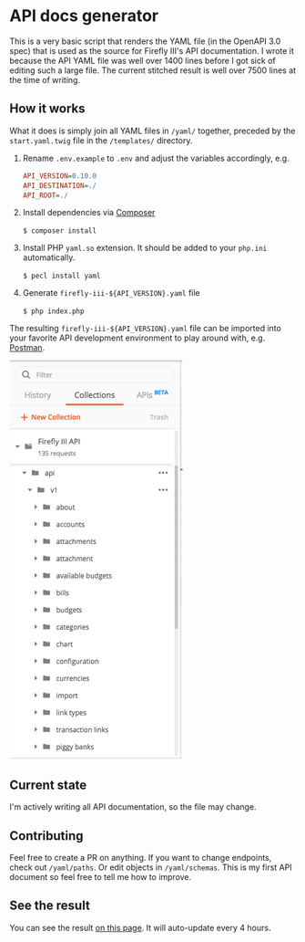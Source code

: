 # API docs generator
This is a very basic script that renders the YAML file (in the OpenAPI 3.0 spec) that is used as the source for Firefly III's API documentation. I wrote it because the API YAML file was well over 1400 lines before I got sick of editing such a large file. The current stitched result is well over 7500 lines at the time of writing.


## How it works
What it does is simply join all YAML files in `/yaml/` together, preceded by the `start.yaml.twig` file in the `/templates/` directory.

1. Rename `.env.example` to `.env` and adjust the variables accordingly, e.g.

    ```ini
    API_VERSION=0.10.0
    API_DESTINATION=./
    API_ROOT=./
    ```

2. Install dependencies via [Composer](https://getcomposer.org/)

    `$ composer install`

3. Install PHP `yaml.so` extension. It should be added to your `php.ini` automatically.

    `$ pecl install yaml`

4. Generate `firefly-iii-${API_VERSION}.yaml` file

    `$ php index.php`

The resulting `firefly-iii-${API_VERSION}.yaml` file can be imported into your favorite API development environment to play around with, e.g. [Postman](https://www.getpostman.com/).

![Firefly III API collection in Postman](postman-firefly-iii-collection.png "Firefly III API collection in Postman")

## Current state
I'm actively writing all API documentation, so the file may change.

## Contributing
Feel free to create a PR on anything. If you want to change endpoints, check out `/yaml/paths`. Or edit objects in `/yaml/schemas`. This is my first API document so feel free to tell me how to improve.

## See the result
You can see the result [on this page](https://api-docs.firefly-iii.org/). It will auto-update every 4 hours.